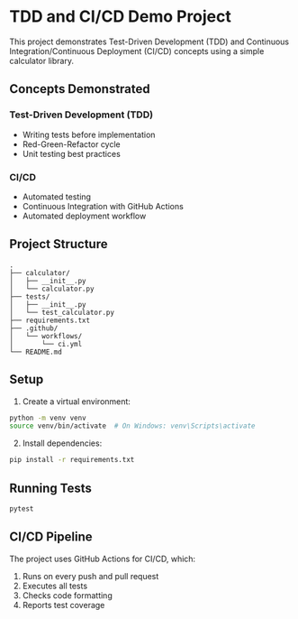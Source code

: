 # TDD and CI/CD Demo Project

This project demonstrates Test-Driven Development (TDD) and Continuous Integration/Continuous Deployment (CI/CD) concepts using a simple calculator library.

## Concepts Demonstrated

### Test-Driven Development (TDD)
- Writing tests before implementation
- Red-Green-Refactor cycle
- Unit testing best practices

### CI/CD
- Automated testing
- Continuous Integration with GitHub Actions
- Automated deployment workflow

## Project Structure
```
.
├── calculator/
│   ├── __init__.py
│   └── calculator.py
├── tests/
│   ├── __init__.py
│   └── test_calculator.py
├── requirements.txt
├── .github/
│   └── workflows/
│       └── ci.yml
└── README.md
```

## Setup
1. Create a virtual environment:
```bash
python -m venv venv
source venv/bin/activate  # On Windows: venv\Scripts\activate
```

2. Install dependencies:
```bash
pip install -r requirements.txt
```

## Running Tests
```bash
pytest
```

## CI/CD Pipeline
The project uses GitHub Actions for CI/CD, which:
1. Runs on every push and pull request
2. Executes all tests
3. Checks code formatting
4. Reports test coverage 